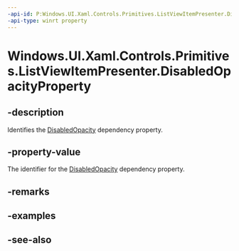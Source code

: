 ```yaml
---
-api-id: P:Windows.UI.Xaml.Controls.Primitives.ListViewItemPresenter.DisabledOpacityProperty
-api-type: winrt property
---
```


<!-- Property syntax
public Windows.UI.Xaml.DependencyProperty DisabledOpacityProperty { get; }
-->

# Windows.UI.Xaml.Controls.Primitives.ListViewItemPresenter.DisabledOpacityProperty

## -description
Identifies the [DisabledOpacity](listviewitempresenter_disabledopacity.md) dependency property.



## -property-value
The identifier for the [DisabledOpacity](listviewitempresenter_disabledopacity.md) dependency property.

## -remarks

## -examples

## -see-also
